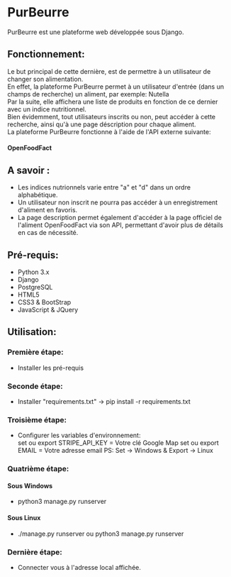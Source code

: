 # PurBeurre
PurBeurre est une plateforme web développée sous Django.  

## Fonctionnement:
Le but principal de cette dernière, est de permettre à un utilisateur de changer son alimentation.  
En effet, la plateforme PurBeurre permet à un utilisateur d'entrée (dans un champs de recherche) un aliment, par exemple: Nutella  
Par la suite, elle affichera une liste de produits en fonction de ce dernier avec un indice nutritionnel.  
Bien évidemment, tout utilisateurs inscrits ou non, peut accéder à cette recherche, ainsi qu'à une page déscription pour chaque aliment.  
La plateforme PurBeurre fonctionne à l'aide de l'API externe suivante:
#### OpenFoodFact

## A savoir :
- Les indices nutrionnels varie entre "a" et "d" dans un ordre alphabétique.
- Un utilisateur non inscrit ne pourra pas accéder à un enregistrement d'aliment en favoris.
- La page description permet également d'accéder à la page officiel de l'aliment OpenFoodFact via son API, permettant d'avoir plus de détails en cas de nécessité.

## Pré-requis:
- Python 3.x
- Django
- PostgreSQL
- HTML5
- CSS3 & BootStrap
- JavaScript & JQuery

## Utilisation:

### Première étape:
- Installer les pré-requis

### Seconde étape:
- Installer "requirements.txt" -> pip install -r requirements.txt

### Troisième étape:
- Configurer les variables d'environnement:   
  set ou export STRIPE_API_KEY = Votre clé Google Map
  set ou export EMAIL = Votre adresse email
  PS: Set -> Windows & Export -> Linux

### Quatrième étape:
#### Sous Windows
- python3 manage.py runserver
#### Sous Linux
- ./manage.py runserver ou python3 manage.py runserver

### Dernière étape:
- Connecter vous à l'adresse local affichée.
